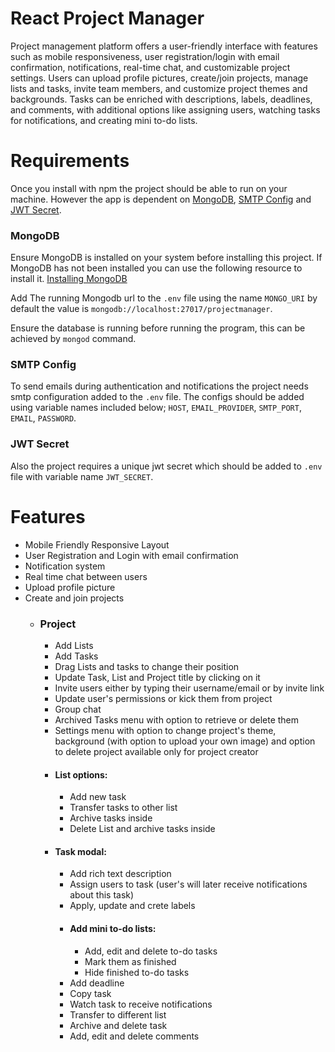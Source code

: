 # React Project Manager
Project management platform offers a user-friendly interface with features such as mobile responsiveness, user registration/login with email confirmation, notifications, real-time chat, and customizable project settings. Users can upload profile pictures, create/join projects, manage lists and tasks, invite team members, and customize project themes and backgrounds. Tasks can be enriched with descriptions, labels, deadlines, and comments, with additional options like assigning users, watching tasks for notifications, and creating mini to-do lists.

# Requirements
Once you install with npm the project should be able to run on your machine. However the app is dependent on [MongoDB](http://mongodb.com/), [SMTP Config](https://en.wikipedia.org/wiki/Simple_Mail_Transfer_Protocol/) and [JWT Secret](https://jwt.io/introduction).
	
   ### MongoDB
   Ensure MongoDB is installed on your system before installing this project. If MongoDB has not been installed you can use the following resource to install it. [Installing MongoDB](https://www.mongodb.com/docs/manual/installation/)

   Add The running Mongodb url to the `.env` file using the name `MONGO_URI` by default the value is `mongodb://localhost:27017/projectmanager`.

   Ensure the database is running before running the program, this can be achieved by `mongod` command.

   ### SMTP Config
   To send emails during authentication and notifications the project needs smtp configuration added to the `.env` file. The configs should be added using variable names included below; `HOST`, `EMAIL_PROVIDER`, `SMTP_PORT`, `EMAIL`, `PASSWORD`.

   ### JWT Secret
   Also the project requires a unique jwt secret which should be added to `.env` file with variable name `JWT_SECRET`.
 

# Features
   - Mobile Friendly Responsive Layout
   - User Registration and Login with email confirmation
   - Notification system
   - Real time chat between users
   - Upload profile picture
   - Create and join projects
   		- ### Project
          - Add Lists
          - Add Tasks
          - Drag Lists and tasks to change their position
          - Update Task, List and Project title by clicking on it
          - Invite users either by typing their username/email or by invite link
          - Update user's permissions or kick them from project
          - Group chat
          - Archived Tasks menu with option to retrieve or delete them
          - Settings menu with option to change project's theme, background (with option to upload your own image) and option to delete project available only for project creator
          - #### List options:
            - Add new task
            - Transfer tasks to other list
            - Archive tasks inside
            - Delete List and archive tasks inside
          - #### Task modal:
            - Add rich text description
            - Assign users to task (user's will later receive notifications about this task)
            - Apply, update and crete labels
            - #### Add mini to-do lists:
              - Add, edit and delete to-do tasks
              - Mark them as finished
              - Hide finished to-do tasks
            - Add deadline
            - Copy task
            - Watch task to receive notifications
            - Transfer to different list
            - Archive and delete task
            - Add, edit and delete comments 
